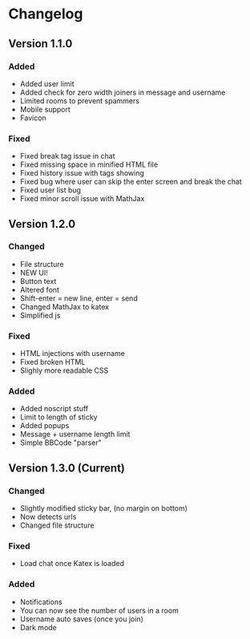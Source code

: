 # Changelog

## Version 1.1.0

### Added
- Added user limit
- Added check for zero width joiners in message and username
- Limited rooms to prevent spammers
- Mobile support
- Favicon

### Fixed
- Fixed break tag issue in chat
- Fixed missing space in minified HTML file
- Fixed history issue with tags showing
- Fixed bug where user can skip the enter screen and break the chat
- Fixed user list bug
- Fixed minor scroll issue with MathJax

## Version 1.2.0

### Changed
- File structure
- NEW UI!
- Button text
- Altered font
- Shift-enter = new line, enter = send
- Changed MathJax to katex
- Simplified js

### Fixed
- HTML injections with username
- Fixed broken HTML
- Slighly more readable CSS

### Added
- Added noscript stuff
- Limit to length of sticky
- Added popups
- Message + username length limit
- Simple BBCode "parser"

## Version 1.3.0 (Current)
### Changed
- Slightly modified sticky bar, (no margin on bottom)
- Now detects urls
- Changed file structure

### Fixed
- Load chat once Katex is loaded

### Added
- Notifications
- You can now see the number of users in a room
- Username auto saves (once you join)
- Dark mode